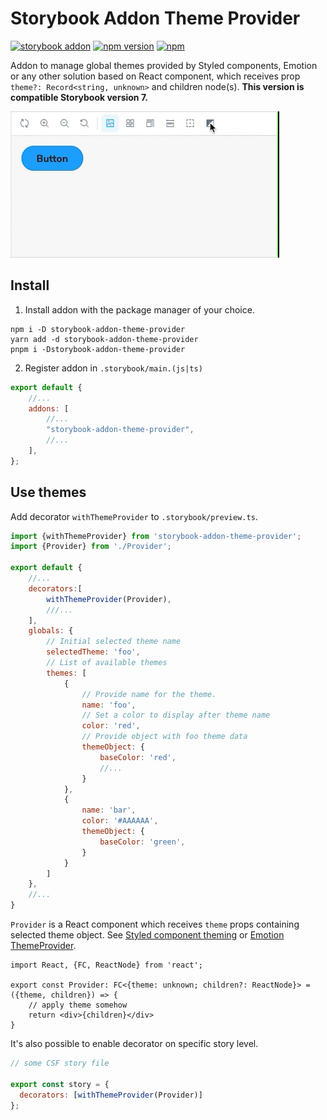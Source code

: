 # Storybook Addon Theme Provider

[![storybook addon](https://raw.githubusercontent.com/storybookjs/brand/main/badge/badge-storybook.svg)](https://storybook.js.org/addons/storybook-addon-theme-provider)
[![npm version](https://badge.fury.io/js/storybook-addon-theme-provider.svg)](https://www.npmjs.com/package/storybook-addon-theme-provider)
[![npm](https://img.shields.io/npm/dm/storybook-addon-theme-provider)](http://npm-stats.org/#/storybook-addon-theme-provider)

Addon to manage global themes provided by Styled components, Emotion or any other solution based on React component, which receives prop `theme?: Record<string, unknown>` and children node(s). **This version is compatible Storybook version 7.**

<img src="./addon-demo.gif" alt="Storybook Addon theme-provider" width="430" height="234">

## Install

1. Install addon with the package manager of your choice.

```shell
npm i -D storybook-addon-theme-provider
yarn add -d storybook-addon-theme-provider
pnpm i -Dstorybook-addon-theme-provider
```

2. Register addon in `.storybook/main.(js|ts)`

```js
export default {
    //...
    addons: [
        //...
        "storybook-addon-theme-provider",
        //...
    ],
};
```

## Use themes

Add decorator `withThemeProvider` to `.storybook/preview.ts`.

```js
import {withThemeProvider} from 'storybook-addon-theme-provider';
import {Provider} from './Provider';

export default {
    //...
    decorators:[
        withThemeProvider(Provider),
        ///...
    ],
    globals: {
        // Initial selected theme name
        selectedTheme: 'foo',
        // List of available themes
        themes: [
            {
                // Provide name for the theme.
                name: 'foo',
                // Set a color to display after theme name
                color: 'red',
                // Provide object with foo theme data
                themeObject: {
                    baseColor: 'red',
                    //...
                }
            },
            {
                name: 'bar',
                color: '#AAAAAA',
                themeObject: {
                    baseColor: 'green',
                }
            }
        ]
    },
    //...
}
```

`Provider` is a React component which receives `theme` props containing selected theme object. See [Styled component theming](https://styled-components.com/docs/advanced#theming) or [Emotion
ThemeProvider](https://emotion.sh/docs/theming#themeprovider-reactcomponenttype).

```tsx
import React, {FC, ReactNode} from 'react';

export const Provider: FC<{theme: unknown; children?: ReactNode}> = ({theme, children}) => {
    // apply theme somehow
    return <div>{children}</div>
}
```

It's also possible to enable decorator on specific story level.

```js
// some CSF story file

export const story = {
  decorators: [withThemeProvider(Provider)]
};
```



